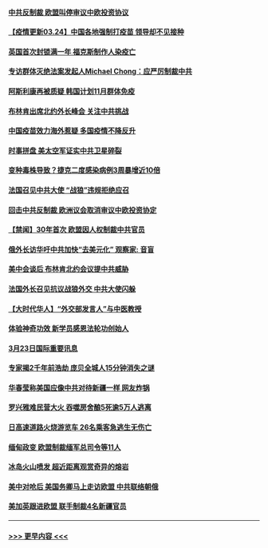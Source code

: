 #### [中共反制裁 欧盟叫停审议中欧投资协议](../pages/prog202/a103080054.md?t=03240951) 
#### [【疫情更新03.24】中国各地强制打疫苗 领导却不见接种](../pages/prog202/a103078521.md?t=03240951) 
#### [英国首次封锁满一年 福克斯制作人染疫亡](../pages/prog202/a103079823.md?t=03240951) 
#### [专访群体灭绝法案发起人Michael Chong：应严厉制裁中共](../pages/prog202/a103080011.md?t=03240951) 
#### [阿斯利康再被质疑 韩国计划11月群体免疫](../pages/prog202/a103080029.md?t=03240951) 
#### [布林肯出席北约外长峰会 关注中共挑战](../pages/prog202/a103080040.md?t=03240951) 
#### [中国疫苗效力海外惹疑 多国疫情不降反升](../pages/prog202/a103080004.md?t=03240951) 
#### [时事拼盘 美太空军证实中共卫星碎裂](../pages/prog202/a103079999.md?t=03240951) 
#### [变种毒株导致？捷克二度感染病例3周暴增近10倍](../pages/prog202/a103079937.md?t=03240951) 
#### [法国召见中共大使 “战狼”违规拒绝应召](../pages/prog202/a103079908.md?t=03240951) 
#### [回击中共反制裁 欧洲议会取消审议中欧投资协定](../pages/prog202/a103079783.md?t=03240951) 
#### [【禁闻】30年首次 欧盟因人权制裁中共官员](../pages/prog202/a103079839.md?t=03240951) 
#### [俄外长访华吁中共加快“去美元化” 观察家: 音盲](../pages/prog202/a103079728.md?t=03240951) 
#### [美中会谈后 布林肯北约会议提中共威胁](../pages/prog202/a103079793.md?t=03240951) 
#### [法国外长召见抗议战狼外交 中共大使闪躲](../pages/prog202/a103079779.md?t=03240951) 
#### [【大时代华人】“外交部发言人”与中医教授](../pages/prog202/a103079703.md?t=03240951) 
#### [体验神奇功效 新学员感恩法轮功创始人](../pages/prog202/a103079683.md?t=03240951) 
#### [3月23日国际重要讯息](../pages/prog202/a103079626.md?t=03240951) 
#### [专家揭2千年前浩劫 庞贝全城人15分钟消失之谜](../pages/prog202/a103079532.md?t=03240951) 
#### [华春莹称美国应像中共对待新疆一样 网友炸锅](../pages/prog202/a103079524.md?t=03240951) 
#### [罗兴雅难民营大火 吞噬房舍酿5死逾5万人逃离](../pages/prog202/a103079490.md?t=03240951) 
#### [日高速道路火烧游览车 26名乘客急逃生无伤亡](../pages/prog202/a103079479.md?t=03240951) 
#### [缅甸政变 欧盟制裁缅军总司令等11人](../pages/prog202/a103079465.md?t=03240951) 
#### [冰岛火山喷发 超近距离观赏奇异的熔岩](../pages/prog202/a103079162.md?t=03240951) 
#### [美中对呛后 美国务卿马上走访欧盟 中共联络朝俄](../pages/prog202/a103079257.md?t=03240951) 
#### [美加英跟进欧盟 联手制裁4名新疆官员](../pages/prog202/a103079188.md?t=03240951) 

----
#### [ >>> 更早内容 <<< ](../indexes/prog202-earlier.md)
